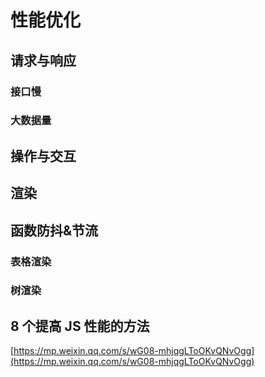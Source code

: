 
# 性能优化

## 请求与响应

### 接口慢

### 大数据量

## 操作与交互

## 渲染

## 函数防抖&节流

### 表格渲染

### 树渲染

## 8 个提高 JS 性能的方法

[https://mp.weixin.qq.com/s/wG08-mhjqgLToOKvQNvOgg](https://mp.weixin.qq.com/s/wG08-mhjqgLToOKvQNvOgg)
